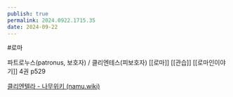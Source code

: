 ```yaml
---
publish: true
permalink: 2024.0922.1715.35
date: 2024-09-22
---
```

#로마 

파트로누스(patronus, 보호자) / 클리엔테스(피보호자)
[[로마]] [[관습]]
[[로마인이야기]] 4권 p529


[클리엔텔라 - 나무위키 (namu.wiki)](https://namu.wiki/w/%ED%81%B4%EB%A6%AC%EC%97%94%ED%85%94%EB%9D%BC)
